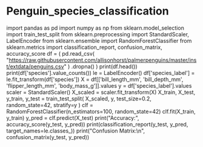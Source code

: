 # Penguin_species_classification
import pandas as pd
import numpy as np
from sklearn.model_selection import train_test_split
from sklearn.preprocessing import StandardScaler, LabelEncoder
from sklearn.ensemble import RandomForestClassifier
from sklearn.metrics import classification_report, confusion_matrix, accuracy_score
df = (
    pd.read_csv(
        "https://raw.githubusercontent.com/allisonhorst/palmerpenguins/master/inst/extdata/penguins.csv"
    )
    .dropna()
)
print(df.head())
print(df['species'].value_counts())
le = LabelEncoder()
df['species_label'] = le.fit_transform(df['species'])
X = df[['bill_length_mm', 'bill_depth_mm', 'flipper_length_mm', 'body_mass_g']].values
y = df['species_label'].values
scaler = StandardScaler()
X_scaled = scaler.fit_transform(X)
X_train, X_test, y_train, y_test = train_test_split(
    X_scaled, y, test_size=0.2, random_state=42, stratify=y
)
clf = RandomForestClassifier(n_estimators=100, random_state=42)
clf.fit(X_train, y_train)
y_pred = clf.predict(X_test)
print("Accuracy:", accuracy_score(y_test, y_pred))
print(classification_report(y_test, y_pred, target_names=le.classes_))
print("Confusion Matrix:\n", confusion_matrix(y_test, y_pred))
